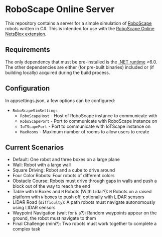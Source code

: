 # RoboScape Online Server

This repository contains a server for a simple simulation of [RoboScape](https://www.netsblox.org/roboscape) robots written in C#. This is intended for use with the [RoboScape Online NetsBlox extension](https://extensions.netsblox.org).

## Requirements
The only dependency that must be pre-installed is the [.NET runtime](https://github.com/dotnet/runtime) >6.0. The other dependencies are either (for pre-built binaries) included or (if building locally) acquired during the build process.  

## Configuration
In appsettings.json, a few options can be configured:

 - `RoboScapeSimSettings`
   - `RoboScapeHost` - Host of RoboScape instance to communicate with
   - `RoboScapePort` - Port to communicate with RoboScape instance on
   - `IoTScapePort` - Port to communicate with IoTScape instance on
   - `MaxRooms` - Maximum number of rooms to allow users to create

## Current Scenarios

 - Default: One robot and three boxes on a large plane
 - Wall: Robot with a large wall
 - Square Driving: Robot and a cube to drive around
 - Four Color Robots: Four robots of different colors
 - Obstacle Course: Robots must drive through gaps in walls and push a block out of the way to reach the end
 - Table with `N` Boxes and `M` Robots (With Lidar?): `M` Robots on a raised platform with `N` boxes to push off, optionally with LIDAR sensors
 - LIDAR Road (`difficulty`): A path robots must navigate autonomously using LIDAR sensors
 - Waypoint Navigation (wait for `N` s?): Random waypoints appear on the ground, the robot must navigate to them
 - Final Challenge (mini?): Two robots must work together to complete a complex task
